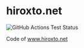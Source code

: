 # hiroxto.net

![GitHub Actions Test Status](https://github.com/hiroxto/hiroxto.net/workflows/Test/badge.svg)

Code of www.hiroxto.net

